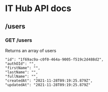 # IT Hub API docs

## /users

### GET /users
Returns an array of users

```
"id": "1f69ac9a-c0f0-464a-9005-f519c2d488d2",
"authOId": "",
"firstName": "",
"lastName": "",
"fullName": "",
"createdAt": "2021-11-28T09:19:25.879Z",
"updatedAt": "2021-11-28T09:19:25.879Z"
```
